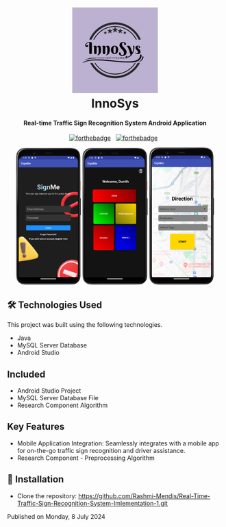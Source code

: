 
<h1 align="center">
  <br>
  <img src="assets/Innosys.png" alt="innosys" width="200"></a>
  <br>
  InnoSys
  <br>
</h1>

<h4 align="center">Real-time Traffic Sign Recognition System Android Application </h4>

<center>
  
  [![forthebadge](https://forthebadge.com/images/badges/built-for-android.svg)](https://forthebadge.com)
&nbsp;
[![forthebadge](https://forthebadge.com/images/badges/made-with-java.svg)](https://forthebadge.com)
&nbsp;

</center>

<div align="center">
    <img alt="Demo" src="assets/1.png" width="30%" />
    <img alt="Demo" src="assets/2.png" width="30%" />
    <img alt="Demo" src="assets/3.png" width="30%" />
</div>

## **🛠️ Technologies Used**

This project was built using the following technologies.

- Java
- MySQL Server Database
- Android Studio

## Included

- Android Studio Project
- MySQL Server Database File
- Research Component Algorithm

## Key Features

* Mobile Application Integration: Seamlessly integrates with a mobile app for on-the-go traffic sign recognition and driver assistance.
* Research Component - Preprocessing Algorithm

## **🚀 Installation**
- Clone the repository: https://github.com/Rashmi-Mendis/Real-Time-Traffic-Sign-Recognition-System-Imlementation-1.git

Published on Monday, 8 July 2024

